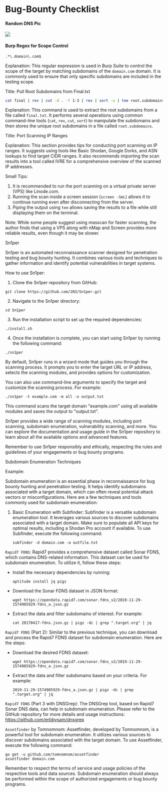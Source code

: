 # Bug-Bounty Checklist

#### Random DNS Pic <a href="#random-dns-pic" id="random-dns-pic"></a>

![](https://dz2cdn1.dzone.com/storage/temp/14019029-how-dns-works3.png)

#### Burp Regex for Scope Control

```regex
.*\.domain\.com$
```

Explanation: This regular expression is used in Burp Suite to control the scope of the target by matching subdomains of the `domain.com` domain. It is commonly used to ensure that only specific subdomains are included in the testing scope.

Title: Pull Root Subdomains from Final.txt

```bash
cat final | rev | cut -d . -f 1-3 | rev | sort -u | tee root.subdomains
```

Explanation: This command is used to extract the root subdomains from a file called `final.txt`. It performs several operations using common command-line tools (`cat`, `rev`, `cut`, `sort`) to manipulate the subdomains and then stores the unique root subdomains in a file called `root.subdomains`.

Title: Port Scanning IP Ranges

Explanation: This section provides tips for conducting port scanning on IP ranges. It suggests using tools like Basic Shodan, Google Dorks, and ASN lookups to find target CIDR ranges. It also recommends importing the scan results into a tool called IVRE for a comprehensive overview of the scanned IP addresses.

Small Tips:

1. It is recommended to run the port scanning on a virtual private server (VPS) like Linode.com.
2. Running the scan inside a screen session (`screen -SmL`) allows it to continue running even after disconnecting from the server.
3. Piping the output using `tee` allows saving the results to a file while still displaying them on the terminal.

Note: While some people suggest using masscan for faster scanning, the author finds that using a VPS along with nMap and Screen provides more reliable results, even though it may be slower.

Sn1per

Sn1per is an automated reconnaissance scanner designed for penetration testing and bug bounty hunting. It combines various tools and techniques to gather information and identify potential vulnerabilities in target systems.

How to use Sn1per:

1. Clone the Sn1per repository from GitHub:

```shell
git clone https://github.com/1N3/Sn1per.git
```

2. Navigate to the Sn1per directory:

```shell
cd Sn1per
```

3. Run the installation script to set up the required dependencies:

```shell
./install.sh
```

4. Once the installation is complete, you can start using Sn1per by running the following command:

```shell
./sn1per
```

By default, Sn1per runs in a wizard mode that guides you through the scanning process. It prompts you to enter the target URL or IP address, selects the scanning modules, and provides options for customization.

You can also use command-line arguments to specify the target and customize the scanning process. For example:

```shell
./sn1per -t example.com -m all -o output.txt
```

This command scans the target domain "example.com" using all available modules and saves the output to "output.txt".

Sn1per provides a wide range of scanning modules, including port scanning, subdomain enumeration, vulnerability scanning, and more. You can explore the documentation and usage guide in the Sn1per repository to learn about all the available options and advanced features.

Remember to use Sn1per responsibly and ethically, respecting the rules and guidelines of your engagements or bug bounty programs.

Subdomain Enumeration Techniques

Example:

Subdomain enumeration is an essential phase in reconnaissance for bug bounty hunting and penetration testing. It helps identify subdomains associated with a target domain, which can often reveal potential attack vectors or misconfigurations. Here are a few techniques and tools commonly used for subdomain enumeration:

1.  Basic Enumeration with Subfinder: Subfinder is a versatile subdomain enumeration tool. It leverages various sources to discover subdomains associated with a target domain. Make sure to populate all API keys for optimal results, including a Shodan Pro account if available. To use Subfinder, execute the following command:

    ```
    subfinder -d domain.com -o outfile.txt
    ```

`Rapid7 FDNS`: Rapid7 provides a comprehensive dataset called Sonar FDNS, which contains DNS-related information. This dataset can be used for subdomain enumeration. To utilize it, follow these steps:

*   Install the necessary dependencies by running:

    ```
    aptitude install jq pigz
    ```
*   Download the Sonar FDNS dataset in JSON format:

    ```
    wget https://opendata.rapid7.com/sonar.fdns_v2/2019-11-29-1574985929-fdns_a.json.gz
    ```
*   Extract the data and filter subdomains of interest. For example:

    ```
    cat 20170417-fdns.json.gz | pigz -dc | grep ".target.org" | jq
    ```

`Rapid7 FDNS` (Part 2): Similar to the previous technique, you can download and process the Rapid7 FDNS dataset for subdomain enumeration. Here are the steps:

*   Download the desired FDNS dataset:

    ```
    wget https://opendata.rapid7.com/sonar.fdns_v2/2019-11-29-1574985929-fdns_a.json.gz
    ```
*   Extract the data and filter subdomains based on your criteria. For example:

    ```
    2019-11-29-1574985929-fdns_a.json.gz | pigz -dc | grep ".target.org" | jq
    ```

`Rapid7 FDNS` (Part 3 with DNSGrep): The DNSGrep tool, based on Rapid7 Sonar DNS data, can help in subdomain enumeration. Please refer to the GitHub repository for more details and usage instructions: https://github.com/erbbysam/dnsgrep

`Assetfinder` by Tomnomnom: Assetfinder, developed by Tomnomnom, is a powerful tool for subdomain enumeration. It utilizes various sources to discover subdomains associated with the target domain. To use Assetfinder, execute the following command:

```
go get -u github.com/tomnomnom/assetfinder
assetfinder domain.com
```

Remember to respect the terms of service and usage policies of the respective tools and data sources. Subdomain enumeration should always be performed within the scope of authorized engagements or bug bounty programs.
